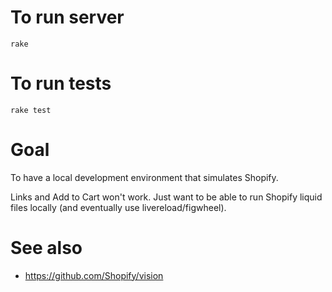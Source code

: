 # To run server

```
rake
```

# To run tests

```
rake test
```

# Goal

To have a local development environment that simulates Shopify.

Links and Add to Cart won't work. Just want to be able to run Shopify liquid files locally (and eventually use livereload/figwheel).

# See also

- https://github.com/Shopify/vision